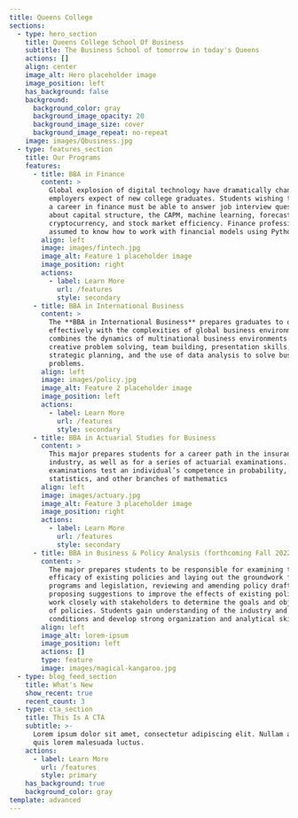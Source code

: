 ```yaml
---
title: Queens College
sections:
  - type: hero_section
    title: Queens College School Of Business
    subtitle: The Business School of tomorrow in today's Queens
    actions: []
    align: center
    image_alt: Hero placeholder image
    image_position: left
    has_background: false
    background:
      background_color: gray
      background_image_opacity: 20
      background_image_size: cover
      background_image_repeat: no-repeat
    image: images/Qbusiness.jpg
  - type: features_section
    title: Our Programs
    features:
      - title: BBA in Finance
        content: >
          Global explosion of digital technology have dramatically changed what
          employers expect of new college graduates. Students wishing to pursue
          a career in finance must be able to answer job interview questions
          about capital structure, the CAPM, machine learning, forecasting,
          cryptocurrency, and stock market efficiency. Finance professionals are
          assumed to know how to work with financial models using Python.
        align: left
        image: images/fintech.jpg
        image_alt: Feature 1 placeholder image
        image_position: right
        actions:
          - label: Learn More
            url: /features
            style: secondary
      - title: BBA in International Business
        content: >
          The **BBA in International Business** prepares graduates to deal
          effectively with the complexities of global business environments. It
          combines the dynamics of multinational business environments with
          creative problem solving, team building, presentation skills,
          strategic planning, and the use of data analysis to solve business
          problems.
        align: left
        image: images/policy.jpg
        image_alt: Feature 2 placeholder image
        image_position: left
        actions:
          - label: Learn More
            url: /features
            style: secondary
      - title: BBA in Actuarial Studies for Business
        content: >
          This major prepares students for a career path in the insurance
          industry, as well as for a series of actuarial examinations. These
          examinations test an individual’s competence in probability, calculus,
          statistics, and other branches of mathematics
        align: left
        image: images/actuary.jpg
        image_alt: Feature 3 placeholder image
        image_position: right
        actions:
          - label: Learn More
            url: /features
            style: secondary
      - title: BBA in Business & Policy Analysis (forthcoming Fall 2022)
        content: >
          The major prepares students to be responsible for examining the
          efficacy of existing policies and laying out the groundwork for new
          programs and legislation, reviewing and amending policy drafts and
          proposing suggestions to improve the effects of existing policies,
          work closely with stakeholders to determine the goals and objectives
          of policies. Students gain understanding of the industry and market
          conditions and develop strong organization and analytical skills.
        align: left
        image_alt: lorem-ipsum
        image_position: left
        actions: []
        type: feature
        image: images/magical-kangaroo.jpg
  - type: blog_feed_section
    title: What's New
    show_recent: true
    recent_count: 3
  - type: cta_section
    title: This Is A CTA
    subtitle: >-
      Lorem ipsum dolor sit amet, consectetur adipiscing elit. Nullam a metus
      quis lorem malesuada luctus.
    actions:
      - label: Learn More
        url: /features
        style: primary
    has_background: true
    background_color: gray
template: advanced
---
```

